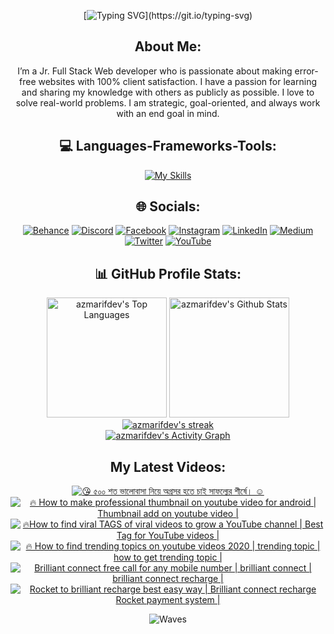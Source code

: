 <div align="center">

[![Typing SVG](https://readme-typing-svg.herokuapp.com?font=Righteous&size=30&duration=4000&pause=1000&center=true&vCenter=true&width=400&height=70&lines=Hi+there%2C+I'm+A.Z.M.+Arif.;A+JavaScript+enthusiast.)](https://git.io/typing-svg)

## About Me:

I’m a Jr. Full Stack Web developer who is passionate about making error-free websites with 100% client satisfaction. I have a passion for learning and sharing my knowledge with others as publicly as possible. I love to solve real-world problems. I am strategic, goal-oriented, and always work with an end goal in mind.


## 💻 Languages-Frameworks-Tools:

<p align="center">
  
[![My Skills](https://skillicons.dev/icons?i=js,ts,nodejs,expressjs,mongodb,mysql,php,py,c,cpp,kotlin,flutter,dart,wordpress,nextjs,nestjs,react,svelte,redux,graphql,prisma,postgres,jest,html,css,sass,tailwind,mui,bootstrap,windicss,emotion,threejs,git,github,netlify,vercel,firebase,heroku,aws,nginx,figma,linux,docker,androidstudio,postman,vite,bash,vscode,vim,neovim&perline=10)](https://skillicons.dev)

</p>

## 🌐 Socials:

[![Behance](https://img.shields.io/badge/Behance-1769ff?logo=behance&logoColor=white)](https://behance.net/azmarifdev) [![Discord](https://img.shields.io/badge/Discord-%237289DA.svg?logo=discord&logoColor=white)](https://discord.gg/PM8SWkRBBn) [![Facebook](https://img.shields.io/badge/Facebook-%231877F2.svg?logo=Facebook&logoColor=white)](https://facebook.com/azmarifdev) [![Instagram](https://img.shields.io/badge/Instagram-%23E4405F.svg?logo=Instagram&logoColor=white)](https://instagram.com/azmarifdev) [![LinkedIn](https://img.shields.io/badge/LinkedIn-%230077B5.svg?logo=linkedin&logoColor=white)](https://linkedin.com/in/azmarifdev) [![Medium](https://img.shields.io/badge/Medium-12100E?logo=medium&logoColor=white)](https://medium.com/@azmarifdev) [![Twitter](https://img.shields.io/badge/Twitter-%231DA1F2.svg?logo=Twitter&logoColor=white)](https://twitter.com/azmarifdev) [![YouTube](https://img.shields.io/badge/YouTube-%23FF0000.svg?logo=YouTube&logoColor=white)](https://youtube.com/@azmarifdev)


## 📊 GitHub Profile Stats:
  <a href="https://github.com/azmarifdev/github-readme-stats"><img alt="azmarifdev's Top Languages" src="https://denvercoder1-github-readme-stats.vercel.app/api/top-langs/?username=azmarifdev&langs_count=8&layout=compact&theme=react&hide_border=true&bg_color=1F222E&title_color=F85D7F&icon_color=F8D866&hide=Jupyter%20Notebook,Roff" height="192px"/></a>
  <a href="https://github.com/azmarifdev/github-readme-stats"><img alt="azmarifdev's Github Stats" src="https://denvercoder1-github-readme-stats.vercel.app/api/?username=azmarifdev&show_icons=true&include_all_commits=true&count_private=true&theme=react&hide_border=true&bg_color=1F222E&title_color=F85D7F&icon_color=F8D866" height="192px"/>
  </a>
    <a href="https://github.com/azmarifdev/github-readme-streak-stats">
      <img title="🔥 Get streak stats for your profile at git.io/streak-stats" alt="azmarifdev's streak" src="https://streak-stats.demolab.com/?user=azmarifdev&theme=monokai-metallian&hide_border=true"/>
    </a>
  <br/>
<a href="https://github.com/azmarifdev/github-readme-activity-graph"><img alt="azmarifdev's Activity Graph" src="https://github-readme-activity-graph.vercel.app/graph/?username=azmarifdev&bg_color=1F222E&color=F8D866&line=F85D7F&point=FFFFFF&hide_border=true" /></a>

## My Latest Videos:

<!-- BEGIN YOUTUBE-CARDS -->
[![😘 ৫০০ শত ভালোবাসা নিয়ে অগ্রসর হতে চাই সাফল্যের শীর্ষে। ☺](https://ytcards.demolab.com/?id=fye_GEaTS2Q&title=%F0%9F%98%98+%E0%A7%AB%E0%A7%A6%E0%A7%A6+%E0%A6%B6%E0%A6%A4+%E0%A6%AD%E0%A6%BE%E0%A6%B2%E0%A7%8B%E0%A6%AC%E0%A6%BE%E0%A6%B8%E0%A6%BE+%E0%A6%A8%E0%A6%BF%E0%A7%9F%E0%A7%87+%E0%A6%85%E0%A6%97%E0%A7%8D%E0%A6%B0%E0%A6%B8%E0%A6%B0+%E0%A6%B9%E0%A6%A4%E0%A7%87+%E0%A6%9A%E0%A6%BE%E0%A6%87+%E0%A6%B8%E0%A6%BE%E0%A6%AB%E0%A6%B2%E0%A7%8D%E0%A6%AF%E0%A7%87%E0%A6%B0+%E0%A6%B6%E0%A7%80%E0%A6%B0%E0%A7%8D%E0%A6%B7%E0%A7%87%E0%A5%A4+%E2%98%BA&lang=en&timestamp=1603612811&background_color=%230d1117&title_color=%23ffffff&stats_color=%23dedede&max_title_lines=1&width=250&border_radius=5&duration=95 "😘 ৫০০ শত ভালোবাসা নিয়ে অগ্রসর হতে চাই সাফল্যের শীর্ষে। ☺")](https://www.youtube.com/watch?v=fye_GEaTS2Q)
[![🔥 How to make professional thumbnail on youtube video for android | Thumbnail add on youtube video |](https://ytcards.demolab.com/?id=RUh2ormQBsg&title=%F0%9F%94%A5+How+to+make+professional+thumbnail+on+youtube+video+for+android+%7C+Thumbnail+add+on+youtube+video+%7C&lang=en&timestamp=1602853428&background_color=%230d1117&title_color=%23ffffff&stats_color=%23dedede&max_title_lines=1&width=250&border_radius=5&duration=508 "🔥 How to make professional thumbnail on youtube video for android | Thumbnail add on youtube video |")](https://www.youtube.com/watch?v=RUh2ormQBsg)
[![🔥How to find viral TAGS of viral videos to grow a YouTube channel | Best Tag for YouTube videos |](https://ytcards.demolab.com/?id=AiVDGq1E-78&title=%F0%9F%94%A5How+to+find+viral+TAGS+of+viral+videos+to+grow+a+YouTube+channel+%7C+Best+Tag+for+YouTube+videos+%7C&lang=en&timestamp=1601212310&background_color=%230d1117&title_color=%23ffffff&stats_color=%23dedede&max_title_lines=1&width=250&border_radius=5&duration=204 "🔥How to find viral TAGS of viral videos to grow a YouTube channel | Best Tag for YouTube videos |")](https://www.youtube.com/watch?v=AiVDGq1E-78)
[![🔥 How to find trending topics on youtube videos 2020 | trending topic | how to get trending topic |](https://ytcards.demolab.com/?id=ZyOwu8do0Ug&title=%F0%9F%94%A5+How+to+find+trending+topics+on+youtube+videos+2020+%7C+trending+topic+%7C+how+to+get+trending+topic+%7C&lang=en&timestamp=1600088884&background_color=%230d1117&title_color=%23ffffff&stats_color=%23dedede&max_title_lines=1&width=250&border_radius=5&duration=205 "🔥 How to find trending topics on youtube videos 2020 | trending topic | how to get trending topic |")](https://www.youtube.com/watch?v=ZyOwu8do0Ug)
[![Brilliant connect free call for any mobile number | brilliant connect | brilliant connect recharge |](https://ytcards.demolab.com/?id=67sYTSIbXpc&title=Brilliant+connect+free+call+for+any+mobile+number+%7C+brilliant+connect+%7C+brilliant+connect+recharge+%7C&lang=en&timestamp=1597284043&background_color=%230d1117&title_color=%23ffffff&stats_color=%23dedede&max_title_lines=1&width=250&border_radius=5&duration=336 "Brilliant connect free call for any mobile number | brilliant connect | brilliant connect recharge |")](https://www.youtube.com/watch?v=67sYTSIbXpc)
[![Rocket to brilliant recharge best easy way | Brilliant connect recharge Rocket payment system |](https://ytcards.demolab.com/?id=xL8F00I2uNg&title=Rocket+to+brilliant+recharge+best+easy+way+%7C+Brilliant+connect+recharge+Rocket+payment+system+%7C&lang=en&timestamp=1597284025&background_color=%230d1117&title_color=%23ffffff&stats_color=%23dedede&max_title_lines=1&width=250&border_radius=5&duration=157 "Rocket to brilliant recharge best easy way | Brilliant connect recharge Rocket payment system |")](https://www.youtube.com/watch?v=xL8F00I2uNg)
<!-- END YOUTUBE-CARDS -->

![Waves](https://raw.githubusercontent.com/shakilahmedatik/shakilahmedatik/36f6082eed9388f5965d96f2fbc917a2cb888c89/wave.svg)


</div>
